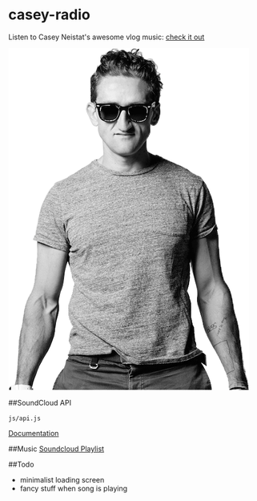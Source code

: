 # casey-radio
Listen to Casey Neistat's awesome vlog music:
[check it out](http://raphii97.github.io/casey-radio)

![Casey](https://github.com/raphii97/casey-radio/blob/master/img/casey.png "Dollar Pizza!")

##SoundCloud API
```
js/api.js
```
[Documentation](https://developers.soundcloud.com/docs/api/html5-widget)

##Music
[Soundcloud Playlist](https://soundcloud.com/sondre-foslien/sets/casey-niestat)

##Todo
* minimalist loading screen
* fancy stuff when song is playing

